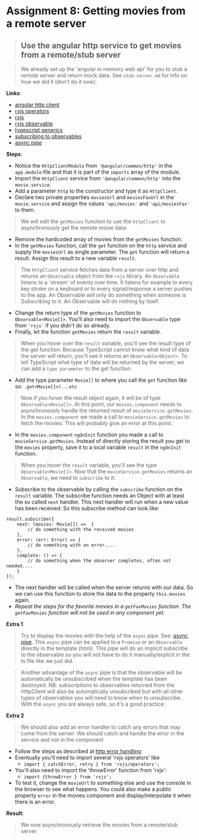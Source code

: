 Assignment 8: Getting movies from a remote server
==============================================

> ## Use the angular http service to get movies from a remote/stub server

> We already set up the 'angular in memory web api' for you to stub a remote server and return mock data. See `stub-server.md` for info on how we did it (don't do it now).

**Links**:
- [angular http client](https://angular.io/guide/http)
- [rxjs operators](https://gist.github.com/btroncone/d6cf141d6f2c00dc6b35)
- [rxjs](http://reactivex.io/rxjs/manual/overview.html#introduction)
- [rxjs observable](http://reactivex.io/documentation/observable.html)
- [typescript generics](https://www.typescriptlang.org/docs/handbook/2/generics.html)
- [subscribing to observables](https://angular.io/guide/observables#subscribing)
- [async pipe](https://angular.io/api/common/AsyncPipe)

**Steps**:
- Notice the `HttpClientModule` from `'@angular/common/http'` in the `app.module` file and that it is part of the `imports` array of the module.
- Import the `HttpClient` service from `'@angular/common/http'` into the `movie.service`.
- Add a parameter `http` to the constructor and type it as `HttpClient`.
- Declare two private properties `moviesUrl` and `moviesFavUrl` in the `movie.service` and assign the values `'api/movies'` and `'api/moviesFav'` to them.
>  We will edit the `getMovies` function to use the `httpClient` to asynchronously get the remote movie data:
- Remove the hardcoded array of movies from the `getMovies` function.
- In the `getMovies` function, call the `get` function on the `http` service and supply the `moviesUrl` as single parameter. The `get` function will return a result. Assign this result to a new variable `result`.
> The `HttpClient` service fetches data from a server over http and returns an `Observable` object from the `rxjs` library.
An `Observable` listens to a 'stream' of events over time. It listens for example to every key stroke on a keyboard or to every signal/response a server pushes to the app. An Observable will only do something when someone is Subscribing to it. An Observable will do nothing by itself.
- Change the return type of the `getMovies` function to `Observable<Movie[]>`. You'll also need to import the `Observable` type from `'rxjs'` if you didn't do so already.
- Finally, let the function `getMovies` return the `result` variable.
> When you hover over the `result` variable, you'll see the result type of the get function. Because TypeScript cannot know what kind of data the server will return, you'll see it returns an `Observable<Object>`.
> To tell TypeScript what type of data will be returned by the server, we can add a `type parameter` to the get function:
- Add the type parameter `Movie[]` to where you call the `get` function like so: `.get<Movie[]>(...etc`
> Now if you hover the result object again, it will be of type `Observable<Movie[]>`.
> At this point, our `movies.component` needs to asynchronously handle the returned result of `movieService.getMovies`.
> In the `movies.component` we made a call to `movieService.getMovies` to fetch the movies. This will probably give an error at this point:
- In the `movies.component` `ngOnInit` function you made a call to `movieService.getMovies`. Instead of directly storing the result you get to the `movies` property, save it to a local variable `result` in the `ngOnInit` function.
> When you hover the `result` variable, you'll see the type `Observable<Movie[]>`. Now that the `movieService.getMovies` returns an `Observable`, we need to `subscribe` to it:
- Subscribe to the observable by calling the `subscribe` function on the `result` variable. The subscribe function needs an Object with at least the so called `next` handler. This next handler will run when a new value has been received. So this subscribe method can look like:
```
result.subscribe({
    next: (movies: Movie[]) =>  {
        // do something with the received movies 
    },
    error: (err: Error) => { 
        // do something with an error....
    },
    complete: () => { 
        // do something when the observer completes, often not needed.... 
    }
});
```
- The next handler will be called when the server returns with our data. So we can use this function to store the data to the property `this.movies` again.
- *Repeat the steps for the favorite movies in a `getFavMovies` function. The `getFavMovies` function will not be used in any component yet.*

**Extra 1**
> Try to display the movies with the help of the `async` pipe. See: [async pipe](https://angular.io/api/common/AsyncPipe). This `async` pipe can be applied to a `Promise` or an `Observable` directly in the template (html). This pipe will do an implicit subscribe to the observable so you will not have to do it manually/explicit in the ts file like we just did.

> Another advantage of the `async` pipe is that the observable will be automatically be unsubscribed when the template has been destroyed. NB: subscriptions to observables returned from the HttpClient will also be automatically unsubcribed but with all other types of observables you will need to know when to unsubscribe. With the `async` you are always safe, so it's a good practice.

**Extra 2**

> We should also add an error handler to catch any errors that may come from the server:
> We should catch and handle the error in the service and not in the component
- Follow the steps as described at [http error handling](https://angular.io/guide/http#error-handling)
- Eventually you'll need to import several 'rxjs operators' like
    - `import { catchError, retry } from 'rxjs/operators';`
- You'll also need to import the 'throwError' function from 'rxjs':
    - `import {throwError } from 'rxjs';`
- To test it, change the `movieUrl` to something else and use the console in the browser to see what happens. You could also make a public property `error` in the movies component and display/interpolate it when there is an error.

**Result**:
> We now asynchronously retrieve the movies from a remote/stub server.